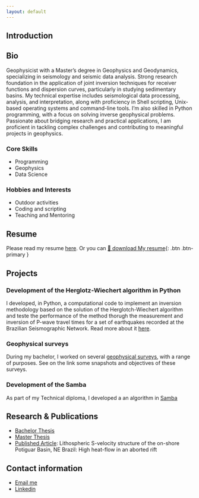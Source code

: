 ```yaml
---
layout: default
---
```


## Introduction


## Bio

Geophysicist with a Master’s degree in Geophysics and Geodynamics, specializing in seismology and seismic data analysis. Strong research foundation in the application of joint inversion techniques for receiver functions and dispersion curves, particularly in studying sedimentary basins. My technical expertise includes seismological data processing, analysis, and interpretation, along with proficiency in Shell scripting, Unix-based operating systems and command-line tools. I’m also skilled in Python programming, with a focus on solving inverse geophysical problems. Passionate about bridging research and practical applications, I am proficient in tackling complex challenges and contributing to meaningful projects in geophysics.

### Core Skills

- Programming
- Geophysics
- Data Science

### Hobbies and Interests

- Outdoor activities
- Coding and scripting
- Teaching and Mentoring

## Resume

Please read my resume [here](./resume.html).
Or you can [📄 download My resume](assets/resume.pdf){: .btn .btn-primary }


## Projects

### Development of the Herglotz-Wiechert algorithm in Python

I developed, in Python, a computational code to implement an inversion methodology based on the solution of the Herglotch-Wiechert algorithm and teste the performance of the method thorugh the measurement and inversion of P-wave travel times for a set of earthquakes recorded at the Brazilian Seismographic Network. Read more about it [here](./HW.html).

### Geophysical surveys
During my bachelor, I worked on several [geophysical surveys](./geophysical_surveys.html), with a range of purposes. See on the link some snapshots and objectives of these surveys.

### Development of the Samba
As part of my Technical diploma, I developed a an algorithm in [Samba](./samba.html)


## Research & Publications

+ [Bachelor Thesis](https://repositorio.ufrn.br/bitstream/123456789/34358/1/AvaliacaoInversaoHerglotz_Barbosa_2018.pdf)
+ [Master Thesis](https://repositorio.ufrn.br/bitstream/123456789/49492/1/EstruturalitosfericaBacia_Barbosa_2022.pdf)
+ [Published Article](https://www.sciencedirect.com/science/article/abs/pii/S0264370722000564): Lithospheric S-velocity structure of the on-shore Potiguar Basin, NE Brazil: High heat-flow in an aborted rift


## Contact information

* [Email me](mailto:thabita.sofiagomes@gmail.com)
* [Linkedin](https://www.linkedin.com/in/thabita-barbosa/)



